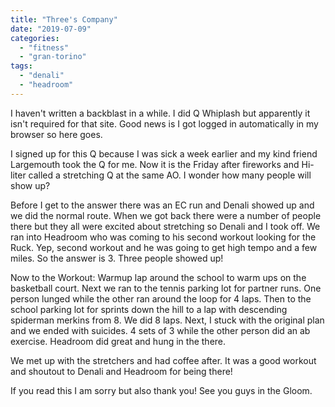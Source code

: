 ```yaml
---
title: "Three's Company"
date: "2019-07-09"
categories: 
  - "fitness"
  - "gran-torino"
tags: 
  - "denali"
  - "headroom"
---
```


I haven't written a backblast in a while. I did Q Whiplash but apparently it isn't required for that site. Good news is I got logged in automatically in my browser so here goes.

I signed up for this Q because I was sick a week earlier and my kind friend Largemouth took the Q for me. Now it is the Friday after fireworks and Hi-liter called a stretching Q at the same AO. I wonder how many people will show up?

Before I get to the answer there was an EC run and Denali showed up and we did the normal route. When we got back there were a number of people there but they all were excited about stretching so Denali and I took off. We ran into Headroom who was coming to his second workout looking for the Ruck. Yep, second workout and he was going to get high tempo and a few miles. So the answer is 3. Three people showed up!

Now to the Workout: Warmup lap around the school to warm ups on the basketball court. Next we ran to the tennis parking lot for partner runs. One person lunged while the other ran around the loop for 4 laps. Then to the school parking lot for sprints down the hill to a lap with descending spiderman merkins from 8. We did 8 laps. Next, I stuck with the original plan and we ended with suicides. 4 sets of 3 while the other person did an ab exercise. Headroom did great and hung in the there.

We met up with the stretchers and had coffee after. It was a good workout and shoutout to Denali and Headroom for being there!

If you read this I am sorry but also thank you! See you guys in the Gloom.
